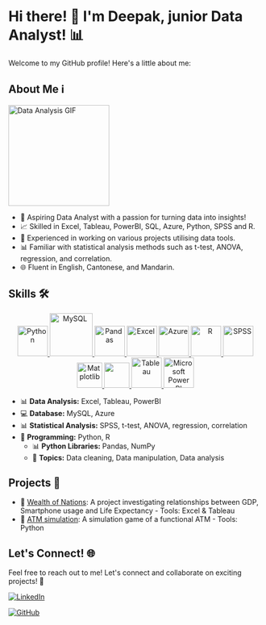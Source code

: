 # Hi there! 👋 I'm Deepak, junior Data Analyst! 📊

Welcome to my GitHub profile! Here's a little about me:

## About Me ℹ️

<p align="left">
<img src="https://media.giphy.com/media/v1.Y2lkPTc5MGI3NjExOTM4NG9uaHlraWF5enJ6bzZuOGljazF2NjYzYTBwY25jZmY0eGEzbyZlcD12MV9pbnRlcm5hbF9naWZfYnlfaWQmY3Q9Zw/UMyvk17PIo3SiZQWju/giphy.gif" alt="Data Analysis GIF" width="200"/>
</p>

- 🚀 Aspiring Data Analyst with a passion for turning data into insights!
- 📈 Skilled in Excel, Tableau, PowerBI, SQL, Azure, Python, SPSS and R.
- 💼 Experienced in working on various projects utilising data tools.
- 📊 Familiar with statistical analysis methods such as t-test, ANOVA, regression, and correlation.
- 🌐 Fluent in English, Cantonese, and Mandarin.

## Skills 🛠️

<p align="center">
<a href="https://www.w3schools.com/" onclick="window.open("https://www.w3schools.com/", "_self");"> <img src="https://www.python.org/static/community_logos/python-logo.png" alt="Python" height="60"/> </a>
<a href="#" target="_blank"> <img src="https://www.mysql.com/common/logos/logo-mysql-170x115.png" alt="MySQL" height="85"/> </a>
<a href="#" target="_blank"> <img src="https://upload.wikimedia.org/wikipedia/commons/thumb/e/ed/Pandas_logo.svg/2560px-Pandas_logo.svg.png" alt="Pandas" height="60"/> </a>
<a href="#" target="_blank"> <img src="https://upload.wikimedia.org/wikipedia/commons/thumb/3/34/Microsoft_Office_Excel_%282019%E2%80%93present%29.svg/512px-Microsoft_Office_Excel_%282019%E2%80%93present%29.svg.png" alt="Excel" height="60"/> </a>
<a href="#" target="_blank"> <img src="https://upload.wikimedia.org/wikipedia/commons/thumb/a/a8/Microsoft_Azure_Logo.svg/187px-Microsoft_Azure_Logo.svg.png" alt="Azure" height="60"/> </a>
<a href="#" target="_blank"> <img src="https://www.r-project.org/logo/Rlogo.png" alt="R" height="60"/> </a>
<a href="#" target="_blank"> <img src="https://blogs.brighton.ac.uk/sasspsychlab/files/2016/01/spss-1xrn65a.png" alt="SPSS" height="60"/> </a>
<a href="#" target="_blank"> <img src="https://matplotlib.org/stable/_images/sphx_glr_logos2_003.png" alt="Matplotlib" height="50"/> </a>
<a href="#" target="_blank"> <img src="https://seaborn.pydata.org/_static/logo-wide-lightbg.svg" height="50"/> </a>
<a href="#" target="_blank"> <img src="https://upload.wikimedia.org/wikipedia/en/thumb/0/06/Tableau_logo.svg/1920px-Tableau_logo.svg.png" alt="Tableau" height="60"/> </a>
<a href="#" target="_blank"> <img src="https://insightsoftware.com/wp-content/uploads/2018/03/blog-microsoft-power-bi-solid-color.jpg" alt="Microsoft Power BI" height="60"/> </a>
</p>

- 📊 **Data Analysis:** Excel, Tableau, PowerBI
- 💻 **Database:** MySQL, Azure
- 📊 **Statistical Analysis:** SPSS, t-test, ANOVA, regression, correlation
- 🐍 **Programming:** Python, R
  - 📊 **Python Libraries:** Pandas, NumPy
  - 🐍 **Topics:** Data cleaning, Data manipulation, Data analysis
  
## Projects 🚀

- 🌟 [Wealth of Nations](https://github.com/assudani-deepak/Wealth-of-Nations-EXCEL-TABLEAU-): A project investigating relationships between GDP, Smartphone usage and Life Expectancy - Tools: Excel & Tableau
- 🌟 [ATM simulation](https://github.com/assudani-deepak/ATM-project-PYTHON-/tree/main): A simulation game of a functional ATM - Tools: Python


## Let's Connect! 🌐

Feel free to reach out to me! Let's connect and collaborate on exciting projects! 🤝

[![LinkedIn](https://img.shields.io/badge/LinkedIn-Connect-blue)](https://www.linkedin.com/in/deepakassudani)

[![GitHub](https://img.shields.io/badge/GitHub-Follow-181717)](https://github.com/assudani-deepak)



<!--
**assudani-deepak/assudani-deepak** is a ✨ _special_ ✨ repository because its `README.md` (this file) appears on your GitHub profile.

Here are some ideas to get you started:

- 🔭 I’m currently working on ...
- 🌱 I’m currently learning ...
- 👯 I’m looking to collaborate on ...
- 🤔 I’m looking for help with ...
- 💬 Ask me about ...
- 📫 How to reach me: ...
- 😄 Pronouns: ...
- ⚡ Fun fact: ...
-->
